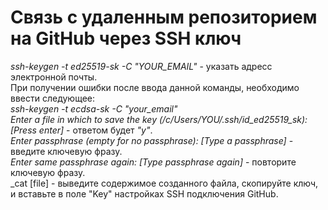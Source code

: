 # Связь с удаленным репозиторием на GitHub через SSH ключ

_ssh-keygen -t ed25519-sk -C "YOUR_EMAIL"_ - указать адресс электронной почты.</br>
При получении ошибки после ввода данной команды, необходимо ввести следующее:</br>
_ssh-keygen -t ecdsa-sk -C "your_email"_</br>
_Enter a file in which to save the key (/c/Users/YOU/.ssh/id_ed25519_sk):[Press enter]_ - ответом будет _"y"_.</br>
_Enter passphrase (empty for no passphrase): [Type a passphrase]_ - введите ключевую фразу.</br>
_Enter same passphrase again: [Type passphrase again]_ - повторите ключевую фразу.</br>
\_cat [file] - выведите содержимое созданного файла, скопируйте ключ, и вставьте в поле "Key" настройках SSH подключения GitHub.
